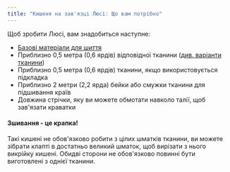 ```yaml
---
title: "Кишеня на зав'язці Люсі: Що вам потрібно"
---
```


Щоб зробити Люсі, вам знадобиться наступне:

- [Базові матеріали для шиття](/docs/sewing/basic-sewing-supplies)
- Приблизно 0,5 метра (0,6 ярдів) відповідної тканини ([див. варіанти тканини](/docs/patterns/lucy/fabric))
- Приблизно 0,5 метра (0,6 ярдів) тканини, якщо використовується підкладка
- Приблизно 2 метри (2,2 ярда) бейки або смужки тканини для підшивання країв
- Довжина стрічки, яку ви можете обмотати навколо талії, щоб зав'язати краватки

<Note>

#### Зшивання - це крапка!

Такі кишені не обов'язково робити з цілих шматків тканини, ви можете зібрати клапті в достатньо великий шматок, щоб вирізати з нього викрійку кишені. Обидві сторони не обов'язково повинні бути виготовлені з однієї тканини. 

</Note>
